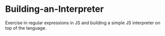 # Building-an-Interpreter
Exercise in regular expressions in JS and building a simple JS interpreter on top of the language.
